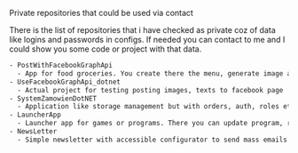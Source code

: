 Private repositories that could be used via contact

There is the list of repositories that i have checked as private coz of data like logins and passwords in configs.
If needed you can contact to me and I could show you some code or project with that data.

```bash
- PostWithFacebookGraphApi
  - App for food groceries. You create there the menu, generate image and post on facebook
- UseFacebookGraphApi_dotnet
  - Actual project for testing posting images, texts to facebook page
- SystemZamowienDotNET
  - Application like storage management but with orders, auth, roles etc. Project created for company purposes its actually working on public site where the    personel is working.
- LauncherApp
  - Launcher app for games or programs. There you can update program, reinstall, check files, run app etc.
- NewsLetter
  - Simple newsletter with accessible configurator to send mass emails. You can send html templates, just text, mass addresses, everything work async, every error throws to container where you have a visible problems. On the end you can try send again to ppl where the addresses throwed an error.
```
